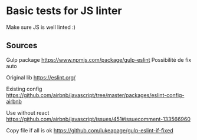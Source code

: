 # Basic tests for JS linter
Make sure JS is well linted :)

## Sources
Gulp package
https://www.npmjs.com/package/gulp-eslint
Possibilité de fix auto

Original lib
https://eslint.org/

Existing config
https://github.com/airbnb/javascript/tree/master/packages/eslint-config-airbnb

Use without react
https://github.com/airbnb/javascript/issues/451#issuecomment-133566960

Copy file if all is ok
https://github.com/lukeapage/gulp-eslint-if-fixed
